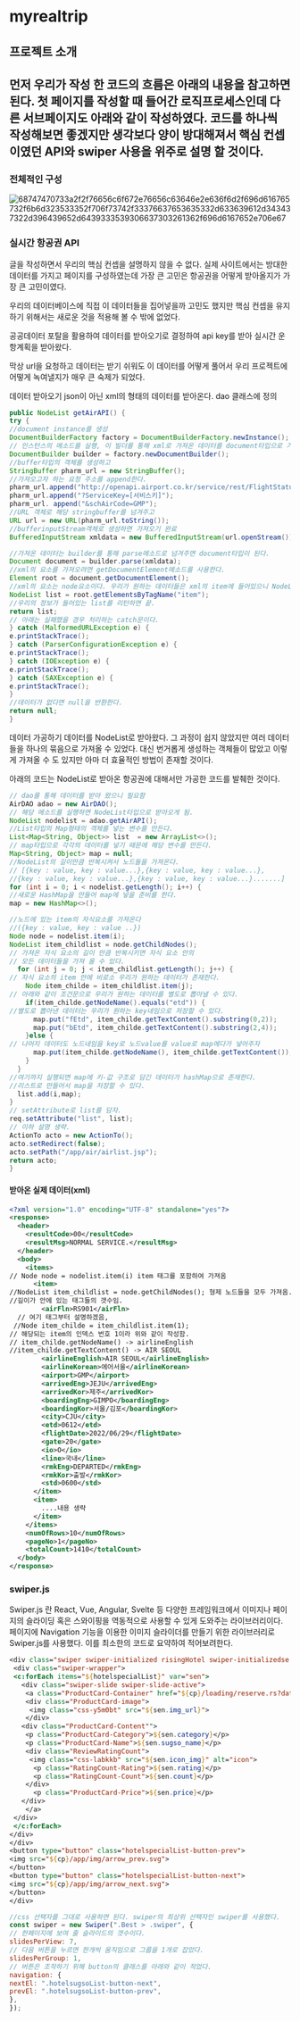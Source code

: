 # myrealtrip
프로젝트 소개
--
먼저 우리가 작성 한 코드의 흐름은 아래의 내용을 참고하면 된다. 첫 페이지를 작성할 때 들어간 로직프로세스인데 다른 서브페이지도 아래와 같이 작성하였다.
코드를 하나씩 작성해보면 좋겠지만 생각보다 양이 방대해져서 핵심 컨셉이였던 API와 swiper 사용을 위주로 설명 할 것이다.
--
### 전체적인 구성

![68747470733a2f2f76656c6f672e76656c63646e2e636f6d2f696d616765732f6b6d323533352f706f73742f33376637653635332d633639612d343437322d396439652d6439333539306637303261362f696d6167652e706e67](https://user-images.githubusercontent.com/108933977/178207006-e77df570-00b8-4f95-b6a6-a8f800a9ae2f.png)
### 실시간 항공권 API
글을 작성하면서 우리의 핵심 컨셉을 설명하지 않을 수 없다. 실제 사이트에서는 방대한 데이터를 가지고 페이지를 구성하였는데 가장 큰 고민은 항공권을 어떻게 받아올지가 가장 큰 고민이였다.

우리의 데이터베이스에 직접 이 데이터들을 집어넣을까 고민도 했지만 핵심 컨셉을 유지하기 위해서는 새로운 것을 적용해 볼 수 밖에 없었다.

공공데이터 포탈을 활용하여 데이터를 받아오기로 결정하여 api key를 받아 실시간 운항계획을 받아왔다.

막상 url을 요청하고 데이터는 받기 쉬워도 이 데이터를 어떻게 풀어서 우리 프로젝트에 어떻게 녹여낼지가 매우 큰 숙제가 되었다.

데이터 받아오기
json이 아닌 xml의 형태의 데이터를 받아온다. dao 클래스에 정의
```java
public NodeList getAirAPI() {
try {
//document instance를 생성
DocumentBuilderFactory factory = DocumentBuilderFactory.newInstance();
// 인스턴스의 메소드를 실행, 이 빌더를 통해 xml로 가져온 데이터를 document타입으로 가공한다.
DocumentBuilder builder = factory.newDocumentBuilder();
//buffer타입의 객체를 생성하고 
StringBuffer pharm_url = new StringBuffer();
//가져오고자 하는 요청 주소를 append한다.
pharm_url.append("http://openapi.airport.co.kr/service/rest/FlightStatusList/getFlightStatusList");
pharm_url.append("?ServiceKey=[서비스키]");
pharm_url. append("&schAirCode=GMP");
//URL 객체로 해당 stringbuffer를 넘겨주고
URL url = new URL(pharm_url.toString());
//bufferinputStream객체로 생성하면 가져오기 완료
BufferedInputStream xmldata = new BufferedInputStream(url.openStream());

//가져온 데이터는 builder를 통해 parse메소드로 넘겨주면 document타입이 된다. 
Document document = builder.parse(xmldata);
//xml의 요소를 가져오려면 getDocumentElement메소드를 사용한다.
Element root = document.getDocumentElement();
//xml의 요소는 node요소이다. 우리가 원하는 데이터들은 xml의 item에 들어있으니 NodeList 객체 타입으로 list변수에 넣어주자.
NodeList list = root.getElementsByTagName("item");
//우리의 정보가 들어있는 list를 리턴하면 끝.
return list;
// 아래는 실패했을 경우 처리하는 catch문이다. 
} catch (MalformedURLException e) {
e.printStackTrace();
} catch (ParserConfigurationException e) {
e.printStackTrace();
} catch (IOException e) {
e.printStackTrace();
} catch (SAXException e) {
e.printStackTrace();
}
//데이터가 없다면 null을 반환한다. 
return null;
}
```
데이터 가공하기 데이터를 NodeList로 받아왔다. 그 과정이 쉽지 않았지만 여러 데이터들을 하나의 묶음으로 가져올 수 있었다. 대신 번거롭게 생성하는 객체들이 많았고 이렇게 가져올 수 도 있지만 아마 더 효율적인 방법이 존재할 것이다.

아래의 코드는 NodeList로 받아온 항공권에 대해서만 가공한 코드를 발췌한 것이다.
```java
// dao를 통해 데이터를 받아 왔으니 필요함
AirDAO adao = new AirDAO();
// 해당 메소드를 실행하면 NodeList타입으로 받아오게 됨.
NodeList nodelist = adao.getAirAPI();
//List타입의 Map형태의 객체를 넣는 변수를 만든다. 
List<Map<String, Object>> list  = new ArrayList<>();
// map타입으로 각각의 데이터를 넣기 때문에 해당 변수를 만든다.
Map<String, Object> map = null;
//NodeList의 길이만큼 반복시켜서 노드들을 가져온다.
// [{key : value, key : value...},{key : value, key : value...},
//{key : value, key : value...},{key : value, key : value...}.......]
for (int i = 0; i < nodelist.getLength(); i++) {
//새로운 HashMap을 만들어 map에 넣을 준비를 한다. 
map = new HashMap<>();

//노드에 있는 item의 자식요소를 가져온다
//({key : value, key : value ..})
Node node = nodelist.item(i);
NodeList item_childlist = node.getChildNodes();
// 가져온 자식 요소의 길이 만큼 반복시키면 자식 요소 안의 
// 모든 데이터들을 가져 올 수 있다. 
  for (int j = 0; j < item_childlist.getLength(); j++) {
// 자식 요소의 item 안에 비로소 우리가 원하는 데이터가 존재한다. 
    Node item_childe = item_childlist.item(j);
// 아래와 같이 조건문으로 우리가 원하는 데이터를 별도로 뽑아낼 수 있다. 
    if(item_childe.getNodeName().equals("etd")) { 
//별도로 뽑아낸 데이터는 우리가 원하는 key네임으로 저장할 수 있다.
      map.put("fEtd", item_childe.getTextContent().substring(0,2)); 
      map.put("bEtd", item_childe.getTextContent().substring(2,4));
    }else {
// 나머지 데이터도 노드네임을 key로 노드value를 value로 map에다가 넣어주자
      map.put(item_childe.getNodeName(), item_childe.getTextContent()); 
    }
  }
//여기까지 실행되면 map에 키-값 구조로 담긴 데이터가 hashMap으로 존재한다.
//리스트로 만들어서 map을 저장할 수 있다. 
  list.add(i,map);
}
// setAttribute로 list를 담자. 
req.setAttribute("list", list);
// 이하 설명 생략. 
ActionTo acto = new ActionTo();
acto.setRedirect(false);
acto.setPath("/app/air/airlist.jsp");
return acto;
}
```
#### 받아온 실제 데이터(xml)
```xml
<?xml version="1.0" encoding="UTF-8" standalone="yes"?>
<response>
  <header>
    <resultCode>00</resultCode>
    <resultMsg>NORMAL SERVICE.</resultMsg>
  </header>
  <body>
    <items>
// Node node = nodelist.item(i) item 태그를 포함하여 가져옴
      <item>
//NodeList item_childlist = node.getChildNodes(); 형제 노드들을 모두 가져옴. 그래서 노드 리스트 타입임. 
//길이가 안에 있는 태그들의 갯수임. 
        <airFln>RS901</airFln>
  // 여기 태그부터 설명하겠음, 
 //Node item_childe = item_childlist.item(1);
// 해당되는 item의 인덱스 번호 1이라 위와 같이 작성함.
// item_childe.getNodeName() -> airlineEnglish
//item_childe.getTextContent() -> AIR SEOUL
        <airlineEnglish>AIR SEOUL</airlineEnglish>
        <airlineKorean>에어서울</airlineKorean>
        <airport>GMP</airport>
        <arrivedEng>JEJU</arrivedEng>
        <arrivedKor>제주</arrivedKor>
        <boardingEng>GIMPO</boardingEng>
        <boardingKor>서울/김포</boardingKor>
        <city>CJU</city>
        <etd>0612</etd>
        <flightDate>2022/06/29</flightDate>
        <gate>20</gate>
        <io>O</io>
        <line>국내</line>
        <rmkEng>DEPARTED</rmkEng>
        <rmkKor>출발</rmkKor>
        <std>0600</std>
      </item>
      <item>
        ....내용 생략
      </item>
    </items>
    <numOfRows>10</numOfRows>
    <pageNo>1</pageNo>
    <totalCount>1410</totalCount>
  </body>
</response>
```
### swiper.js
Swiper.js 란 React, Vue, Angular, Svelte 등 다양한 프레임워크에서 이미지나 페이지의 슬라이딩 혹은 스와이핑을 역동적으로 사용할 수 있게 도와주는 라이브러리이다.
 페이지에 Navigation 기능을 이용한 이미지 슬라이더를 만들기 위한 라이브러리로 Swiper.js를 사용했다. 이를 최소한의 코드로 요약하여 적어보려한다.
 ```jsp
 <div class="swiper swiper-initialized risingHotel swiper-initializedse swiper-pointer-events">
  <div class="swiper-wrapper">
  <c:forEach items="${hotelspecialList}" var="sen">
    <div class="swiper-slide swiper-slide-active">
     <a class="ProductCard-Container" href="${cp}/loading/reserve.rs?datefilter=${param.datefilter}&hotelnum=${sen.up_sugso_num}&hotelname=${sen.sugso_name}&hotelImg=${sen.img_url}&hotelPrice=${sen.price}">
     <div class="ProductCard-image">
      <img class="css-y5m0bt" src="${sen.img_url}">
     </div> 
    <div class="ProductCard-Content"">
     <p class="ProductCard-Category">${sen.category}</p>
     <p class="ProductCard-Name">${sen.sugso_name}</p>
     <div class="ReviewRatingCount">
      <img class="css-labkkb" src="${sen.icon_img}" alt="icon">
       <p class="RatingCount-Rating">${sen.rating}</p>
       <p class="RatingCount-Count">${sen.count}</p>
     </div>
       <p class="ProductCard-Price">${sen.price}</p>
    </div> 
     </a>
  </div>
  </c:forEach>
 </div>
</div>
<button type="button" class="hotelspecialList-button-prev">
 <img src="${cp}/app/img/arrow_prev.svg">
</button>
<button type="button" class="hotelspecialList-button-next">
 <img src="${cp}/app/img/arrow_next.svg"> 
</button>
</div>
 ```
 ```js
 //css 선택자를 그대로 사용하면 된다. swiper의 최상위 선택자인 swiper를 사용했다.
const swiper = new Swiper(".Best > .swiper", {
// 한페이지에 보여 줄 슬라이드의 갯수이다. 
slidesPerView: 7,
// 다음 버튼을 누르면 한개씩 움직임으로 그룹을 1개로 잡았다. 
slidesPerGroup: 1,
// 버튼은 조작하기 위해 button의 클래스를 아래와 같이 적었다.
navigation: {
nextEl: ".hotelsugsoList-button-next",
prevEl: ".hotelsugsoList-button-prev",
},
});
 ```
